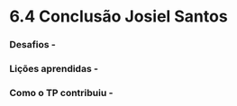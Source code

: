 # 6.4 Conclusão Josiel Santos

### Desafios -

### Lições aprendidas - 

### Como o TP contribuiu - 
